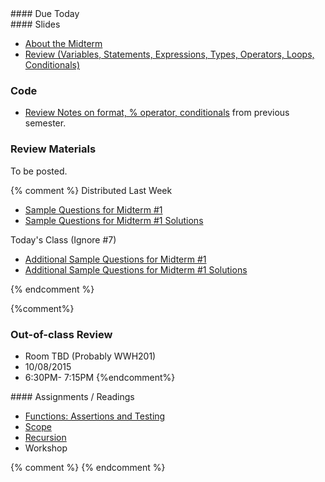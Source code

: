 <article class="due" markdown="block">
#### Due Today

<!--
* Homework
-->

</article>

<article class="slides" markdown="block">
#### Slides

* [About the Midterm](classes/10/exam.html)
* [Review (Variables, Statements, Expressions, Types, Operators, Loops, Conditionals)](classes/10/review.html)

### Code

* [Review Notes on format, % operator, conditionals](code/0002-midterm-1-notes.py) from previous semester.

### Review Materials

To be posted.

{% comment %}
Distributed Last Week

* [Sample Questions for Midterm #1](resources/handouts/midterm_1/midterm_1_practice.pdf)
* [Sample Questions for Midterm #1 Solutions](resources/handouts/midterm_1/midterm_1_practice_solutions.pdf)

Today's Class (Ignore #7)

* [Additional Sample Questions for Midterm #1](resources/handouts/midterm_1/midterm_1_additional_practice.pdf)
* [Additional Sample Questions for Midterm #1 Solutions](resources/handouts/midterm_1/midterm_1_additional_practice_solutions.pdf)

{% endcomment %}

{%comment%}
### Out-of-class Review

* Room TBD (Probably WWH201)
* 10/08/2015
* 6:30PM- 7:15PM
{%endcomment%}

<!--
* [Slides](classes/01/intro.html)
-->

</article>

<article class="assignments" markdown="block">
#### Assignments / Readings		

* [Functions: Assertions and Testing](classes/13/functions_assertions_testing.html)
* [Scope](classes/13/scope.html)
* [Recursion](classes/13/recursion.html)
* Workshop

{% comment %}
{% endcomment %}


</article>
<!--
<a name="class10"></a>

###Slides
* [About Class #10](classes/10/meta.html)
* [About Midterm #1](classes/10/exam.html)
* [Material from Homework, Selected Homework Solutions](classes/10/built_in_functions_homework.html)
* [Review (Variables, Statements, Expressions, Types, Operators, Loops, Conditionals)](classes/10/review.html)

### Handouts
* [Sample Questions for Midterm #1](resources/handouts/midterm_1/midterm_1_practice.pdf)
* [Sample Questions for Midterm #1 Solutions](resources/handouts/midterm_1/midterm_1_practice_solutions.pdf)

### Out-of-class Review

* WWH 505
* 02/27/2015
* 6:30PM- 7:30PM

### Homework Solutions

* [Selected Homework Solutions](classes/10/built_in_functions_homework.html#7.0)
* Homework #4 posted after after Friday's (2/27) review

-->
